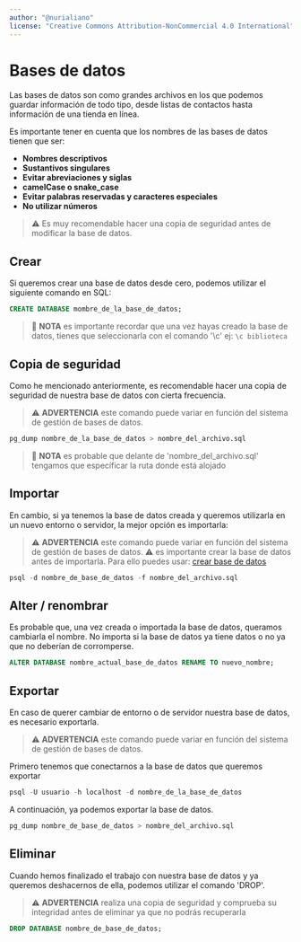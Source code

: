 ```yaml
---
author: "@nurialiano"
license: "Creative Commons Attribution-NonCommercial 4.0 International"
---
```


# Bases de datos

Las bases de datos son como grandes archivos en los que podemos guardar información de todo tipo, desde listas de contactos hasta información de una tienda en línea.

Es importante tener en cuenta que los nombres de las bases de datos tienen que ser:

- **Nombres descriptivos**
- **Sustantivos singulares**
- **Evitar abreviaciones y siglas**
- **camelCase o snake_case**
- **Evitar palabras reservadas y caracteres especiales**
- **No utilizar números**

>:warning: Es muy recomendable hacer una copia de seguridad antes de modificar la base de datos.

## Crear

Si queremos crear una base de datos desde cero, podemos utilizar el siguiente comando en SQL:

~~~sql
CREATE DATABASE mombre_de_la_base_de_datos;
~~~

>:pencil: **NOTA** es importante recordar que una vez hayas creado la base de datos, tienes que seleccionarla con el comando '\c'
> ej: ``\c biblioteca``

## Copia de seguridad

Como he mencionado anteriormente, es recomendable hacer una copia de seguridad de nuestra base de datos con cierta frecuencia.

>:warning: **ADVERTENCIA** este comando puede variar en función del sistema de gestión de bases de datos.

~~~sql
pg_dump nombre_de_la_base_de_datos > nombre_del_archivo.sql
~~~

>:pencil: **NOTA** es probable que delante de 'nombre_del_archivo.sql' tengamos que específicar la ruta donde está alojado

## Importar

En cambio, si ya tenemos la base de datos creada y queremos utilizarla en un nuevo entorno o servidor, la mejor opción es importarla:

>:warning: **ADVERTENCIA** este comando puede variar en función del sistema de gestión de bases de datos.
>:warning: es importante crear la base de datos antes de importarla. Para ello puedes usar: [crear base de datos](#crear)

~~~sql
psql -d nombre_de_base_de_datos -f nombre_del_archivo.sql
~~~

<!-- TODO: seccion de posibles errores -->

## Alter / renombrar

Es probable que, una vez creada o importada la base de datos, queramos cambiarla el nombre. No importa si la base de datos ya tiene datos o no ya que no deberían de corromperse.

~~~sql
ALTER DATABASE nombre_actual_base_de_datos RENAME TO nuevo_nombre;
~~~

## Exportar

En caso de querer cambiar de entorno o de servidor nuestra base de datos, es necesario exportarla.

>:warning: **ADVERTENCIA** este comando puede variar en función del sistema de gestión de bases de datos.

Primero tenemos que conectarnos a la base de datos que queremos exportar

~~~sql
psql -U usuario -h localhost -d nombre_de_la_base_de_datos
~~~

A continuación, ya podemos exportar la base de datos.

~~~sql
pg_dump nombre_de_base_de_datos > nombre_del_archivo.sql
~~~

## Eliminar

Cuando hemos finalizado el trabajo con nuestra base de datos y ya queremos deshacernos de ella, podemos utilizar el comando 'DROP'.

>:warning: **ADVERTENCIA** realiza una copia de seguridad y comprueba su integridad antes de eliminar ya que no podrás recuperarla

~~~sql
DROP DATABASE nombre_de_base_de_datos;
~~~
